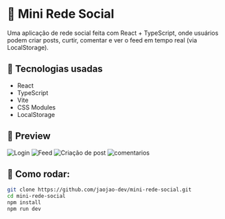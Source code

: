 # 🚀 Mini Rede Social

Uma aplicação de rede social feita com React + TypeScript, onde usuários podem criar posts, curtir, comentar e ver o feed em tempo real (via LocalStorage).

## 🧪 Tecnologias usadas
- React
- TypeScript
- Vite
- CSS Modules
- LocalStorage

## 📸 Preview
![Login](https://github.com/user-attachments/assets/12c84e09-5fb8-4d7d-8699-bebc094d92bd)
![Feed](https://github.com/user-attachments/assets/841f5551-ae78-4826-9372-f0a34d0da316)
![Criação de post](https://github.com/user-attachments/assets/a080edae-4d62-4594-acec-ff2b81da8248)
![comentarios](https://github.com/user-attachments/assets/fea8d282-7990-4220-8883-0345945d8925)





## 🔧 Como rodar:
```bash
git clone https://github.com/jaojao-dev/mini-rede-social.git
cd mini-rede-social
npm install
npm run dev
